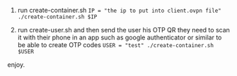 1. run create-container.sh
` IP = "the ip to put into client.ovpn file"
  ./create-container.sh $IP
`

2. run create-user.sh and then send the user his OTP QR they need to scan it with their phone in an app such as google authenticator or similar to be able to create OTP codes
`
USER = "test"
./create-container.sh $USER
`

enjoy.
